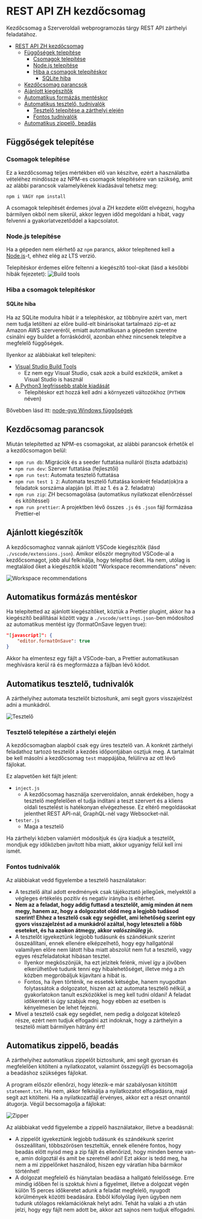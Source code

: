 # REST API ZH kezdőcsomag

Kezdőcsomag a Szerveroldali webprogramozás tárgy REST API zárthelyi feladatához.

- [REST API ZH kezdőcsomag](#rest-api-zh-kezdőcsomag)
  - [Függőségek telepítése](#függőségek-telepítése)
    - [Csomagok telepítése](#csomagok-telepítése)
    - [Node.js telepítése](#nodejs-telepítése)
    - [Hiba a csomagok telepítéskor](#hiba-a-csomagok-telepítéskor)
      - [SQLite hiba](#sqlite-hiba)
  - [Kezdőcsomag parancsok](#kezdőcsomag-parancsok)
  - [Ajánlott kiegészítők](#ajánlott-kiegészítők)
  - [Automatikus formázás mentéskor](#automatikus-formázás-mentéskor)
  - [Automatikus tesztelő, tudnivalók](#automatikus-tesztelő-tudnivalók)
    - [Tesztelő telepítése a zárthelyi elején](#tesztelő-telepítése-a-zárthelyi-elején)
    - [Fontos tudnivalók](#fontos-tudnivalók)
  - [Automatikus zippelő, beadás](#automatikus-zippelő-beadás)

## Függőségek telepítése

### Csomagok telepítése

Ez a kezdőcsomag teljes mértékben elő van készítve, ezért a használatba vételéhez mindössze az NPM-es csomagok telepítésére van szükség, amit az alábbi parancsok valamelyikének kiadásával tehetsz meg:

```
npm i VAGY npm install
```

A csomagok telepítését érdemes jóval a ZH kezdete előtt elvégezni, hogyha bármilyen okból nem sikerül, akkor legyen időd megoldani a hibát, vagy felvenni a gyakorlatvezetőddel a kapcsolatot.

### Node.js telepítése

Ha a gépeden nem elérhető az `npm` parancs, akkor telepítened kell a [Node.js](https://nodejs.org/en/)-t, ehhez elég az LTS verzió.

Telepítéskor érdemes előre feltenni a kiegészítő tool-okat (lásd a későbbi hibák fejezetet):
![Build tools](https://i.imgur.com/pgNyM4Z.png)

### Hiba a csomagok telepítéskor

#### SQLite hiba
Ha az SQLite modulra hibát ír a telepítéskor, az többnyire azért van, mert nem tudja letölteni az előre build-elt binárisokat tartalmazó zip-et az Amazon AWS szerveréről, emiatt automatikusan a gépeden szeretne csinálni egy buildet a forráskódról, azonban ehhez nincsenek telepítve a megfelelő függőségek.

Ilyenkor az alábbiakat kell telepíteni:
- [Visual Studio Build Tools](https://visualstudio.microsoft.com/thank-you-downloading-visual-studio/?sku=BuildTools)
  - Ez nem egy Visual Studio, csak azok a build eszközök, amiket a Visual Studio is használ
- [A Python3 legfrissebb stable kiadását](https://www.python.org/downloads/windows/)
  - Telepítéskor ezt hozzá kell adni a környezeti változókhoz (`PYTHON` néven)

Bővebben lásd itt: [node-gyp Windows függőségek](https://github.com/nodejs/node-gyp#on-windows)

## Kezdőcsomag parancsok

Miután telepítetted az NPM-es csomagokat, az alábbi parancsok érhetők el a kezdőcsomagon belül:

- `npm run db`: Migrációk és a seeder futtatása nulláról (tiszta adatbázis)
- `npm run dev`: Szerver futtatása (fejlesztői)
- `npm run test`: Automata tesztelő futtatása
- `npm run test 1 2`: Automata tesztelő futtatása konkrét feladat(ok)ra a feladatok sorszáma alapján (pl. itt az 1. és a 2. feladatra)
- `npm run zip`: ZH becsomagolása (automatikus nyilatkozat ellenőrzéssel és kitöltéssel)
- `npm run prettier`: A projektben lévő összes `.js` és `.json` fájl formázása Prettier-el

## Ajánlott kiegészítők

A kezdőcsomaghoz vannak ajánlott VSCode kiegészítők (lásd `./vscode/extensions.json`). Amikor először megnyitod VSCode-al a kezdőcsomagot, jobb alul felkínálja, hogy telepítsd őket. Ha nem, utólag is megtalálod őket a kiegészítők között "Workspace recommendations" néven:

![Workspace recommendations](https://i.imgur.com/NVjs2RX.png)
## Automatikus formázás mentéskor

Ha telepítetted az ajánlott kiegészítőket, köztük a Prettier plugint, akkor ha a kiegészítő beállításai között vagy a `./vscode/settings.json`-ben módosítod az automatikus mentést így (formatOnSave legyen true):

```json
"[javascript]": {
    "editor.formatOnSave": true
}
```

Akkor ha elmentesz egy fájlt a VSCode-ban, a Prettier automatikusan meghívásra kerül rá és megformázza a fájlban lévő kódot.

## Automatikus tesztelő, tudnivalók

A zárthelyihez automata tesztelőt biztosítunk, ami segít gyors visszajelzést adni a munkádról.

![Tesztelő](https://imgur.com/7nJ6XvT.png)

### Tesztelő telepítése a zárthelyi elején

A kezdőcsomagban alapból csak egy üres tesztelő van. A konkrét zárthelyi feladathoz tartozó tesztelőt a kezdés időpontjában osztjuk meg. A tartalmát be kell másolni a kezdőcsomag `test` mappájába, felülírva az ott lévő fájlokat.

Ez alapvetően két fájlt jelent:
- `inject.js`
  - A kezdőcsomag használja szerveroldalon, annak érdekében, hogy a tesztelő megfelelően el tudja indítani a teszt szervert és a kliens oldali tesztelést is hatékonyan elvégezhesse. Ez eltérő megoldásokat jelenthet REST API-nál, GraphQL-nél vagy Websocket-nál.
- `tester.js`
  - Maga a tesztelő

Ha zárthelyi közben valamiért módosítjuk és újra kiadjuk a tesztelőt, mondjuk egy időközben javított hiba miatt, akkor ugyanígy felül kell írni ismét.

### Fontos tudnivalók

Az alábbiakat vedd figyelembe a tesztelő használatakor:

- A tesztelő által adott eredmények csak tájékoztató jellegűek, melyektől a végleges értékelés pozitív és negatív irányba is eltérhet.
- **Nem az a feladat, hogy addig futtasd a tesztelőt, amíg minden át nem megy, hanem az, hogy a dolgozatot oldd meg a legjobb tudásod szerint! Ehhez a tesztelő csak egy segédlet, ami lehetőség szerint egy gyors visszajelzést ad a munkádról azáltal, hogy leteszteli a főbb eseteket, és ha azokon átmegy, akkor *valószínűleg* jó.**
- A tesztelőt igyekeztünk legjobb tudásunk és szándékunk szerint összeállítani, ennek ellenére elképzelhető, hogy egy hallgatónál valamilyen előre nem látott hiba miatt abszolút nem fut a tesztelő, vagy egyes részfeladatokat hibásan tesztel.
  - Ilyenkor megköszönjük, ha ezt jelzitek felénk, mivel így a jövőben elkerülhetővé tudunk tenni egy hibalehetőséget, illetve még a zh közben megpróbáljuk kijavítani a hibát is.
  - Fontos, ha ilyen történik, ne essetek kétségbe, hanem nyugodtan folytassátok a dolgozatot, hiszen azt az automata tesztelő nélkül, a gyakorlatokon tanult eszközökkel is meg kell tudni oldani! A feladat időkeretét is úgy szabjuk meg, hogy ebben az esetben is kényelmesen be lehet fejezni.
- Mivel a tesztelő csak egy segédlet, nem pedig a dolgozat kötelező része, ezért nem tudjuk elfogadni azt indoknak, hogy a zárthelyin a tesztelő miatt bármilyen hátrány ért!

## Automatikus zippelő, beadás

A zárthelyihez automatikus zippelőt biztosítunk, ami segít gyorsan és megfelelően kitölteni a nyilatkozatot, valamint összegyűjti és becsomagolja a beadáshoz szükséges fájlokat.

A program először ellenőrzi, hogy létezik-e már szabályosan kitöltött `statement.txt`. Ha nem, akkor felkínálja a nyilatkozatot elfogadásra, majd segít azt kitölteni. Ha a nyilatkozatfájl érvényes, akkor ezt a részt onnantól átugorja. Végül becsomagolja a fájlokat:

![Zipper](https://i.imgur.com/5cSvMRS.png)

Az alábbiakat vedd figyelembe a zippelő használatakor, illetve a beadásnál:

- A zippelőt igyekeztünk legjobb tudásunk és szándékunk szerint összeállítani, többszörösen teszteltük, ennek ellenére fontos, hogy beadás előtt nyisd meg a zip fájlt és ellenőrizd, hogy minden benne van-e, amin dolgoztál és amit be szeretnél adni! Ezt akkor is tedd meg, ha nem a mi zippelőnket használod, hiszen egy váratlan hiba bármikor történhet!
- A dolgozat megfelelő és hiánytalan beadása a hallgató felelőssége. Erre mindig időben fel is szoktuk hívni a figyelmet, illetve a dolgozat végén külön 15 perces időkeretet adunk a feladat megfelelő, nyugodt körülmények közötti beadására. Ebből kifolyólag ilyen ügyben nem tudunk utólagos reklamációknak helyt adni. Tehát ha valaki a zh után jelzi, hogy egy fájlt nem adott be, akkor azt sajnos nem tudjuk elfogadni.

